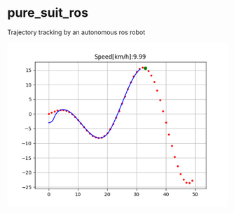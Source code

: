 

# pure_suit_ros

Trajectory tracking by an autonomous ros robot

![img](https://raw.githubusercontent.com/depth-perception/pure_pursuit_ros/master/show.png)